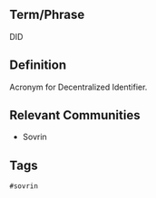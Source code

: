 ## Term/Phrase
DID

## Definition
Acronym for Decentralized Identifier.

## Relevant Communities
* Sovrin

## Tags
```
#sovrin
```
